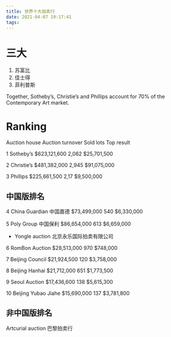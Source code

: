 ```yaml
---
title: 世界十大拍卖行
date: 2021-04-07 19:17:41
tags:
---
```


# 三大

1. 苏富比
2. 佳士得
3. 菲利普斯

Together, Sotheby’s, Christie’s and Phillips account for 70% of the Contemporary Art market.

# Ranking

Auction house	Auction turnover	Sold lots	Top result

1	Sotheby’s	$623,121,600	2,062	$25,701,500

2	Christie’s	$481,382,000	2,945	$91,075,000

3	Phillips	$225,661,500	2,17	$9,500,000

## 中国版排名

4	China Guardian 中国嘉德	$73,499,000	540	$6,330,000

5	Poly Group 中国保利	$86,654,000	613	$6,659,000

* Yongle auction 北京永乐国际拍卖有限公司

6	RomBon Auction	$28,513,000	970	$748,000

7	Beijing Council	$21,924,500	120	$3,758,000

8	Beijing Hanhai	$21,712,000	651	$1,773,500

9	Seoul Auction	$17,436,600	138	$5,615,300

10	Beijing Yubao Jiahe	$15,690,000	137	$3,781,800

## 非中国版排名

Artcurial auction 巴黎拍卖行
